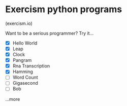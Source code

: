 # Exercism python programs
(exercism.io)



Want to be a serious programmer? Try it...

- [x] Hello World
- [x] Leap
- [x] Clock
- [x] Pangram
- [x] Rna Transcription
- [x] Hamming
- [ ] Word Count
- [ ] Gigasecond
- [ ] Bob

...more
